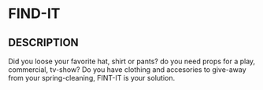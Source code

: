 # FIND-IT

## DESCRIPTION
Did you loose your favorite hat, shirt or pants? do you need props for a play, commercial, tv-show? Do you have clothing and accesories to give-away from your spring-cleaning, FINT-IT is your solution.
